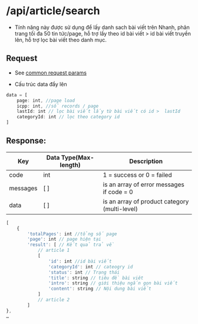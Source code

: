 # /api/article/search 

- Tính năng này được sử dụng để lấy danh sach bài viết trên Nhanh, phân trang tối đa 50 tin tức/page, hỗ trợ lấy theo id bài viết > id bài viết truyền lên, hỗ trợ lọc bài viết theo danh mục.

## Request
- See [common request params](/api.md#request)

- Cấu trúc data đẩy lên
```js
data = [
	page: int, //page load
	icpp: int, //số records / page
	lastId: int // lọc bài viết lấy từ bài viết có id >  lastId
	categoryId: int // lọc theo category id
]
```
## Response:

Key | Data Type(Max-length) | Description
------- | ------ | -----------
code | int | 1 = success or 0 = failed
messages | [ ] | is an array of error messages if code = 0
data | [ ] | is an array of product category (multi-level)

```js
[
	{
		'totalPages': int //tổng số page
		'page': int // page hiện tại
		'result': [ // Kết quả trả về
			// article 1
			[
				'id': int //id bài viết
				'categoryId': int // cateogry id
				'status': int // Trạng thái
				'title': string // tiêu đề bài viêt
				'intro': string // giới thiệu ngắn gọn bài viết
				'content': string // Nội dung bài viết
			]
			// article 2
		]
},
…
```

